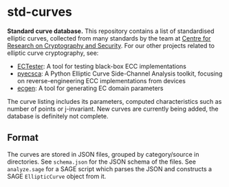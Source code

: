 # std-curves

**Standard curve database.** This repository contains a list of standardised elliptic curves, collected from many standards
by the team at [Centre for Research on Cryptography and Security](https://crocs.fi.muni.cz). For our other
projects related to elliptic curve cryptography, see:

 - [ECTester](https://github.com/crocs-muni/ECTester): A tool for testing black-box ECC implementations
 - [pyecsca](https://github.com/J08nY/pyecsca): A Python Elliptic Curve Side-Channel Analysis toolkit, focusing on
 reverse-engineering ECC implementations from devices
 - [ecgen](https://github.com/J08nY/ecgen): A tool for generating EC domain parameters

The curve listing includes its parameters, computed characteristics such as number of points or j-invariant.
New curves are currently being added, the database is definitely not complete.

## Format

The curves are stored in JSON files, grouped by category/source in directories.
See `schema.json` for the JSON schema of the files. See `analyze.sage` for a SAGE
script which parses the JSON and constructs a SAGE `EllipticCurve` object from it.